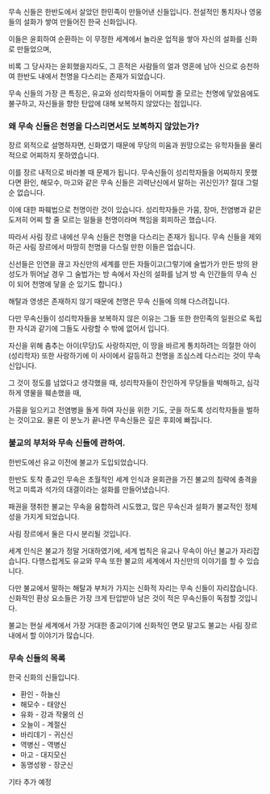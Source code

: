 무속 신들은 한반도에서 살았던 한민족이 만들어낸 신들입니다. 전설적인 통치자나 영웅들의 설화가 쌓여 만들어진 한국 신화입니다.

이들은 윤회하여 순환하는 이 무정한 세계에서 놀라운 업적을 쌓아 자신의 설화를 신화로 만들었으며,

비록 그 당사자는 윤회했을지라도, 그 흔적은 사람들의 얼과 영혼에 남아 신으로 승천하여 한반도 내에서 천명을 다스리는 존재가 되었습니다.

무속 신들의 가장 큰 특징은, 유교와 성리학자들이 어찌할 줄 모르는 천명에 닿았음에도 불구하고, 자신들을 향한 탄압에 대해 보복하지 않았다는 점입니다.

### 왜 무속 신들은 천명을 다스리면서도 보복하지 않았는가?

장르 외적으로 설명하자면, 신화였기 때문에 무당의 미움과 원망으로는 유학자들을 물리적으로 어찌하지 못하였습니다.

이를 장르 내적으로 바라볼 때 문제가 됩니다. 무속신들이 성리학자들을 어찌하지 못했다면 환인, 해모수, 마고와 같은 무속 신들은 괴력난신에서 말하는 귀신인가? 절대 그럴 순 없습니다.

이에 대한 파훼법으로 천명이란 것이 있습니다. 성리학자들은 가뭄, 장마, 전염병과 같은 도저히 어찌 할 줄 모르는 일들을 천명이라며 책임을 회피하곤 했습니다.

따라서 사림 장르 내에선 무속 신들은 천명을 다스리는 존재가 됩니다. 무속 신들을 제외하곤 사림 장르에서 마땅히 천명을 다스릴 만한 이들은 업습니다.

신선들은 인연을 끊고 자신만의 세계를 만든 자들이고(그렇기에 술법가가 만든 방의 완성도가 뛰어날 경우 그 술법가는 방 속에서 자신의 설화를 남겨 방 속 인간들의 무속 신이 되어 천명에 닿을 순 있기도 합니다.)

해탈과 영생은 존재하지 않기 때문에 천명은 무속 신들에 의해 다스려집니다.

다만 무속신들이 성리학자들을 보복하지 않은 이유는 그들 또한 한민족의 일원으로 독립한 자식과 같기에 그들도 사랑할 수 밖에 없어서 입니다. 

자신을 위해 춤추는 아이(무당)도 사랑하지만, 이 땅을 바르게 통치하려는 의절한 아이(성리학자) 또한 사랑하기에 이 사이에서 갈등하고 천명을 조심스레 다스리는 것이 무속 신입니다.

그 것이 정도를 넘었다고 생각했을 때, 성리학자들이 잔인하게 무당들을 박해하고, 심각하게 영물을 훼손했을 때,

가뭄을 일으키고 전염병을 돌게 하여 자신을 위한 기도, 굿을 하도록 성리학자들을 벌하는 것이고요. 물론 이 분노가 끝나면 무속신들은 깊은 후회에 빠집니다.
### 불교의 부처와 무속 신들에 관하여.
한반도에선 유교 이전에 불교가 도입되었습니다. 

한반도 토착 종교인 무속은 초월적인 세계 인식과 윤회관을 가진 불교의 침략에 충격을 먹고 미륵과 석가의 대결이라는 설화를 만들어냈습니다.

패권을 쟁취한 불교는 무속을 융합하려 시도했고, 많은 무속신과 설화가 불교적인 정체성을 가지게 되었습니다.

사림 장르에서 둘은 다시 분리될 것입니다.

세계 인식은 불교가 정말 거대하였기에, 세계 법칙은 유교나 무속이 아닌 불교가 자리잡습니다. 다행스럽게도 유교와 무속 또한 불교의 세계에서 자신만의 이야기를 할 수 있습니다.

다만 불교에서 말하는 해탈과 부처가 가지는 신화적 자리는 무속 신들이 자리잡습니다. 신화적인 환상 요소들은 가장 크게 탄압받아 남은 것이 적은 무속신들이 독점할 것입니다.

불교는 현실 세계에서 가장 거대한 종교이기에 신화적인 면모 말고도 불교는 사림 장르 내에서 할 이야기가 많습니다.


### 무속 신들의 목록
한국 신화의 신들입니다.

* 환인 - 하늘신
* 해모수 - 태양신
* 유화 - 강과 작물의 신
* 오늘이 - 계절신
* 바리데기 - 귀신신
* 역병신 - 역병신
* 마고 - 대지모신
* 동명성왕 - 장군신


기타 추가 예정
